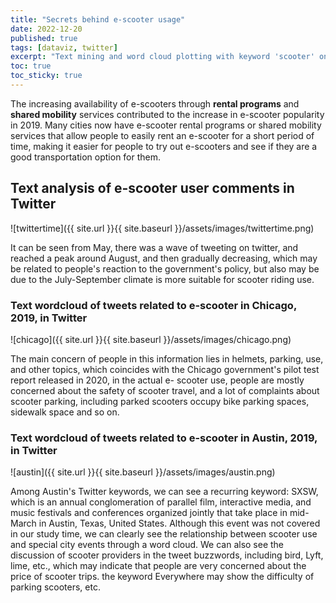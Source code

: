 ```yaml
---
title: "Secrets behind e-scooter usage"
date: 2022-12-20
published: true
tags: [dataviz, twitter]
excerpt: "Text mining and word cloud plotting with keyword 'scooter' on Twitter"
toc: true
toc_sticky: true
---
```


The increasing availability of e-scooters through **rental programs** and **shared mobility** services contributed to the increase in e-scooter popularity in 2019. Many cities now have e-scooter rental programs or shared mobility services that allow people to easily rent an e-scooter for a short period of time, making it easier for people to try out e-scooters and see if they are a good transportation option for them.

##  Text analysis of e-scooter user comments in Twitter 

![twittertime]({{ site.url }}{{ site.baseurl }}/assets/images/twittertime.png)

It can be seen from May, there was a wave of tweeting on twitter, and reached a peak around August, and then gradually decreasing, which may be related to people's reaction to the government's policy, but also may be due to the July-September climate is more suitable for scooter riding use.

###  Text wordcloud of tweets related to e-scooter in Chicago, 2019, in Twitter 

![chicago]({{ site.url }}{{ site.baseurl }}/assets/images/chicago.png)

The main concern of people in this information lies in helmets, parking, use, and other topics, which coincides with the Chicago government's pilot test report released in 2020, in the actual e- scooter use, people are mostly concerned about the safety of scooter travel, and a lot of complaints about scooter parking, including parked scooters occupy bike parking spaces, sidewalk space and so on.

### Text wordcloud of tweets related to e-scooter in Austin, 2019, in Twitter 

![austin]({{ site.url }}{{ site.baseurl }}/assets/images/austin.png)

Among Austin's Twitter keywords, we can see a recurring keyword: SXSW, which is an annual conglomeration of parallel film, interactive media, and music festivals and conferences organized jointly that take place in mid-March in Austin, Texas, United States. Although this event was not covered in our study time, we can clearly see the relationship between scooter use and special city events through a word cloud. We can also see the discussion of scooter providers in the tweet buzzwords, including bird, Lyft, lime, etc., which may indicate that people are very concerned about the price of scooter trips. the keyword Everywhere may show the difficulty of parking scooters, etc.
